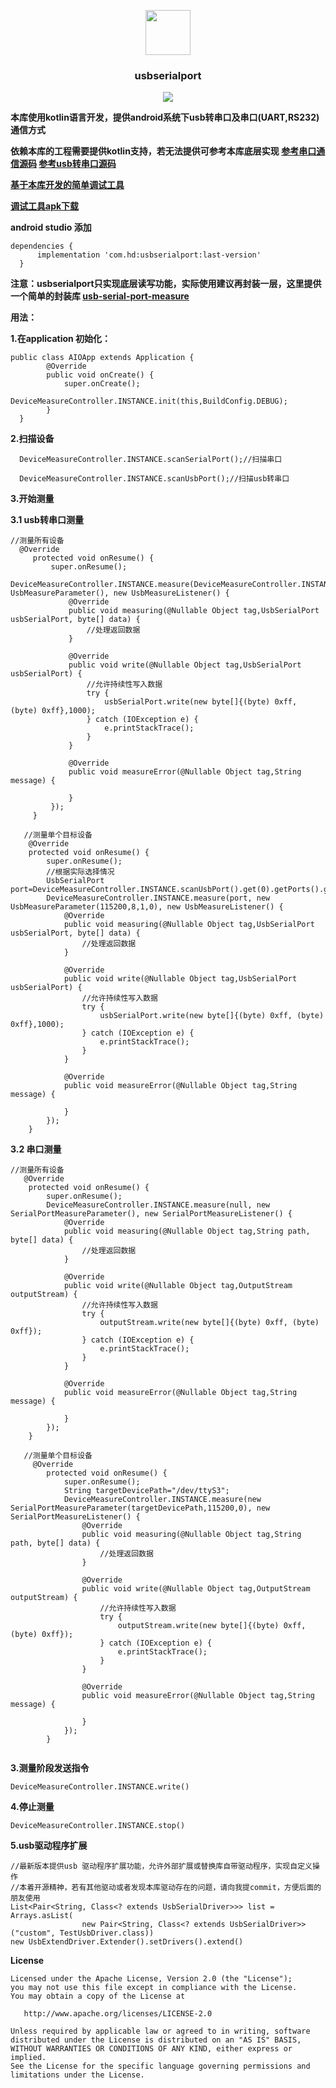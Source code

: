 <p align="center">
	<img width="72" height="72" src="art/icon.png"/>
</p>
<h3 align="center">usbserialport</h3>
<p align="center">
<a href="https://github.com/HelloHuDi/usb-with-serial-port/releases" target="_blank"><img src="https://img.shields.io/badge/release-v0.4.1-blue.svg"></img></a>
</p>

**本库使用kotlin语言开发，提供android系统下usb转串口及串口(UART,RS232)通信方式**

**依赖本库的工程需要提供kotlin支持，若无法提供可参考本库底层实现 [参考串口通信源码](https://github.com/cepr/android-serialport-api) [参考usb转串口源码](https://github.com/mik3y/usb-serial-for-android)** 

**[基于本库开发的简单调试工具](https://github.com/HelloHuDi/usbSerialPortTools)**

**[调试工具apk下载](https://raw.githubusercontent.com/HelloHuDi/usbSerialPortTools/master/app-release.apk)**

**android studio 添加**

```
dependencies {
      implementation 'com.hd:usbserialport:last-version'
  }
```
**注意：usbserialport只实现底层读写功能，实际使用建议再封装一层，这里提供一个简单的封装库 [usb-serial-port-measure](MEASURE.md)**

**用法：**

**1.在application 初始化：**
```
public class AIOApp extends Application {
        @Override
        public void onCreate() {
            super.onCreate();
            DeviceMeasureController.INSTANCE.init(this,BuildConfig.DEBUG);
        }
  }
```

**2.扫描设备**
```
  DeviceMeasureController.INSTANCE.scanSerialPort();//扫描串口
  
  DeviceMeasureController.INSTANCE.scanUsbPort();//扫描usb转串口
```

**3.开始测量**

**3.1 usb转串口测量**
```
//测量所有设备
  @Override
     protected void onResume() {
         super.onResume();
         DeviceMeasureController.INSTANCE.measure(DeviceMeasureController.INSTANCE.scanUsbPort(),new UsbMeasureParameter(), new UsbMeasureListener() {
             @Override
             public void measuring(@Nullable Object tag,UsbSerialPort usbSerialPort, byte[] data) {
                 //处理返回数据
             }
 
             @Override
             public void write(@Nullable Object tag,UsbSerialPort usbSerialPort) {
                 //允许持续性写入数据
                 try {
                     usbSerialPort.write(new byte[]{(byte) 0xff, (byte) 0xff},1000);
                 } catch (IOException e) {
                     e.printStackTrace();
                 }
             }
 
             @Override
             public void measureError(@Nullable Object tag,String message) {
                
             }
         });
     }
```
```
   //测量单个目标设备 
    @Override
    protected void onResume() {
        super.onResume();
        //根据实际选择情况
        UsbSerialPort port=DeviceMeasureController.INSTANCE.scanUsbPort().get(0).getPorts().get(0);
        DeviceMeasureController.INSTANCE.measure(port, new UsbMeasureParameter(115200,8,1,0), new UsbMeasureListener() {
            @Override
            public void measuring(@Nullable Object tag,UsbSerialPort usbSerialPort, byte[] data) {
                //处理返回数据
            }

            @Override
            public void write(@Nullable Object tag,UsbSerialPort usbSerialPort) {
                //允许持续性写入数据
                try {
                    usbSerialPort.write(new byte[]{(byte) 0xff, (byte) 0xff},1000);
                } catch (IOException e) {
                    e.printStackTrace();
                }
            }

            @Override
            public void measureError(@Nullable Object tag,String message) {
                
            }
        });
    } 

```

**3.2 串口测量**
```
//测量所有设备
   @Override
    protected void onResume() {
        super.onResume();
        DeviceMeasureController.INSTANCE.measure(null, new SerialPortMeasureParameter(), new SerialPortMeasureListener() {
            @Override
            public void measuring(@Nullable Object tag,String path, byte[] data) {
                //处理返回数据
            }

            @Override
            public void write(@Nullable Object tag,OutputStream outputStream) {
                //允许持续性写入数据
                try {
                    outputStream.write(new byte[]{(byte) 0xff, (byte) 0xff});
                } catch (IOException e) {
                    e.printStackTrace();
                }
            }
                
            @Override
            public void measureError(@Nullable Object tag,String message) {

            }
        });
    }
```
```
   //测量单个目标设备 
     @Override
        protected void onResume() {
            super.onResume();
            String targetDevicePath="/dev/ttyS3";
            DeviceMeasureController.INSTANCE.measure(new SerialPortMeasureParameter(targetDevicePath,115200,0), new SerialPortMeasureListener() {
                @Override
                public void measuring(@Nullable Object tag,String path, byte[] data) {
                    //处理返回数据
                }

                @Override
                public void write(@Nullable Object tag,OutputStream outputStream) {
                    //允许持续性写入数据
                    try {
                        outputStream.write(new byte[]{(byte) 0xff, (byte) 0xff});
                    } catch (IOException e) {
                        e.printStackTrace();
                    }
                }
                
                @Override
                public void measureError(@Nullable Object tag,String message) {
    
                }
            });
        }


```

**3.测量阶段发送指令**
```
DeviceMeasureController.INSTANCE.write()
```

**4.停止测量**
```
DeviceMeasureController.INSTANCE.stop()
```

**5.usb驱动程序扩展**
```
//最新版本提供usb 驱动程序扩展功能，允许外部扩展或替换库自带驱动程序，实现自定义操作
//本着开源精神，若有其他驱动或者发现本库驱动存在的问题，请向我提commit，方便后面的朋友使用
List<Pair<String, Class<? extends UsbSerialDriver>>> list = Arrays.asList(
                new Pair<String, Class<? extends UsbSerialDriver>>("custom", TestUsbDriver.class))
new UsbExtendDriver.Extender().setDrivers().extend()
```

**License**

    Licensed under the Apache License, Version 2.0 (the "License");
    you may not use this file except in compliance with the License.
    You may obtain a copy of the License at

       http://www.apache.org/licenses/LICENSE-2.0

    Unless required by applicable law or agreed to in writing, software
    distributed under the License is distributed on an "AS IS" BASIS,
    WITHOUT WARRANTIES OR CONDITIONS OF ANY KIND, either express or implied.
    See the License for the specific language governing permissions and
    limitations under the License.

